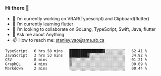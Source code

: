 ### Hi there 👋

- 🔭 I’m currently working on VRAR(Typescript) and Clipboard(flutter) 
- 🌱 I’m currently learning flutter
- 👯 I’m looking to collaborate on GoLang, TypeScript, Swift, Java, flutter
- 💬 Ask me about Anything
- 📫 How to reach me: stanley.yao@ama.ab.ca


<!--START_SECTION:waka-->
```text
TypeScript   6 hrs 58 mins   ███████████████▓░░░░░░░░░   62.41 % 
JavaScript   3 hrs 53 mins   ████████▓░░░░░░░░░░░░░░░░   34.92 % 
CSV          8 mins          ▒░░░░░░░░░░░░░░░░░░░░░░░░   01.21 % 
GraphQL      4 mins          ▒░░░░░░░░░░░░░░░░░░░░░░░░   00.69 % 
Markdown     2 mins          ░░░░░░░░░░░░░░░░░░░░░░░░░   00.44 % 
```
<!--END_SECTION:waka-->
